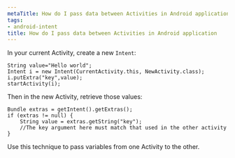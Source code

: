```yaml
---
metaTitle: How do I pass data between Activities in Android application
tags:
- android-intent
title: How do I pass data between Activities in Android application
---
```


In your current Activity, create a new `Intent`:



```
String value="Hello world";
Intent i = new Intent(CurrentActivity.this, NewActivity.class);    
i.putExtra("key",value);
startActivity(i);

```

Then in the new Activity, retrieve those values:



```
Bundle extras = getIntent().getExtras();
if (extras != null) {
    String value = extras.getString("key");
    //The key argument here must match that used in the other activity
}

```

Use this technique to pass variables from one Activity to the other.

